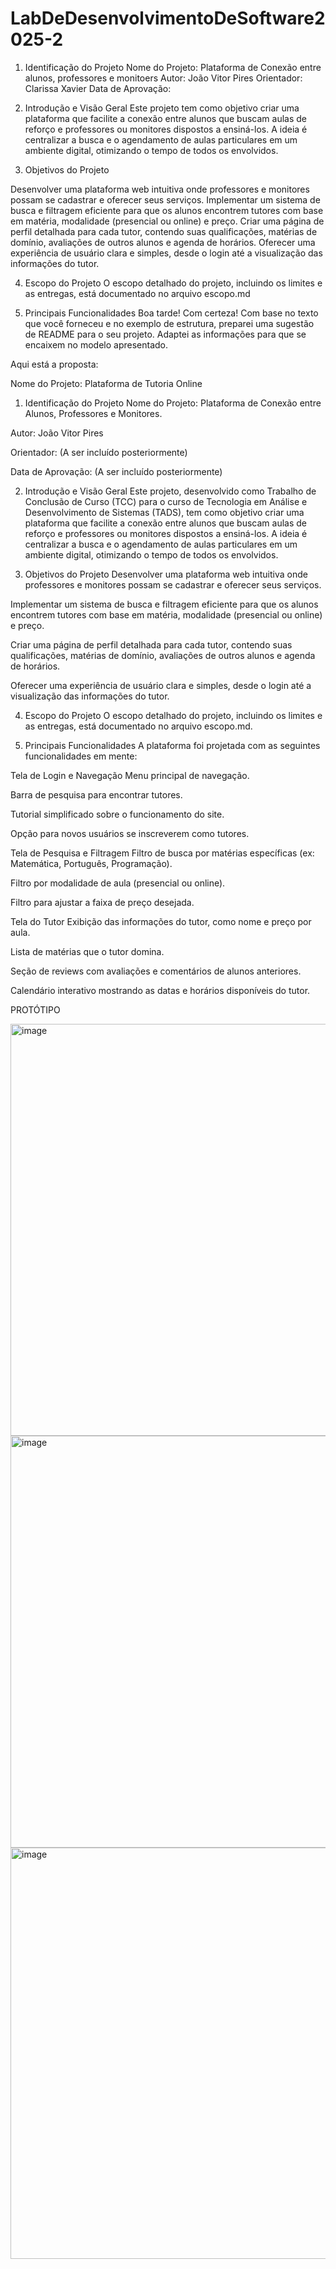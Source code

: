 # LabDeDesenvolvimentoDeSoftware2025-2
1. Identificação do Projeto
Nome do Projeto: Plataforma de Conexão entre alunos, professores e monitoers
Autor: João Vitor Pires
Orientador: Clarissa Xavier
Data de Aprovação: 

2. Introdução e Visão Geral
Este projeto tem como objetivo criar uma plataforma que facilite a conexão entre alunos que buscam aulas de reforço e professores ou monitores dispostos a ensiná-los. A ideia é centralizar a busca e o agendamento de aulas particulares em um ambiente digital, otimizando o tempo de todos os envolvidos.

3. Objetivos do Projeto

Desenvolver uma plataforma web intuitiva onde professores e monitores possam se cadastrar e oferecer seus serviços.
Implementar um sistema de busca e filtragem eficiente para que os alunos encontrem tutores com base em matéria, modalidade (presencial ou online) e preço.
Criar uma página de perfil detalhada para cada tutor, contendo suas qualificações, matérias de domínio, avaliações de outros alunos e agenda de horários.
Oferecer uma experiência de usuário clara e simples, desde o login até a visualização das informações do tutor.

4. Escopo do Projeto
O escopo detalhado do projeto, incluindo os limites e as entregas, está documentado no arquivo escopo.md

5. Principais Funcionalidades
Boa tarde! Com certeza! Com base no texto que você forneceu e no exemplo de estrutura, preparei uma sugestão de README para o seu projeto. Adaptei as informações para que se encaixem no modelo apresentado.

Aqui está a proposta:

Nome do Projeto: Plataforma de Tutoria Online
1. Identificação do Projeto
Nome do Projeto: Plataforma de Conexão entre Alunos, Professores e Monitores.

Autor: João Vitor Pires

Orientador: (A ser incluído posteriormente)

Data de Aprovação: (A ser incluído posteriormente)

2. Introdução e Visão Geral
Este projeto, desenvolvido como Trabalho de Conclusão de Curso (TCC) para o curso de Tecnologia em Análise e Desenvolvimento de Sistemas (TADS), tem como objetivo criar uma plataforma que facilite a conexão entre alunos que buscam aulas de reforço e professores ou monitores dispostos a ensiná-los. A ideia é centralizar a busca e o agendamento de aulas particulares em um ambiente digital, otimizando o tempo de todos os envolvidos.

3. Objetivos do Projeto
Desenvolver uma plataforma web intuitiva onde professores e monitores possam se cadastrar e oferecer seus serviços.

Implementar um sistema de busca e filtragem eficiente para que os alunos encontrem tutores com base em matéria, modalidade (presencial ou online) e preço.

Criar uma página de perfil detalhada para cada tutor, contendo suas qualificações, matérias de domínio, avaliações de outros alunos e agenda de horários.

Oferecer uma experiência de usuário clara e simples, desde o login até a visualização das informações do tutor.

4. Escopo do Projeto
O escopo detalhado do projeto, incluindo os limites e as entregas, está documentado no arquivo escopo.md.

5. Principais Funcionalidades
A plataforma foi projetada com as seguintes funcionalidades em mente:

Tela de Login e Navegação
Menu principal de navegação.

Barra de pesquisa para encontrar tutores.

Tutorial simplificado sobre o funcionamento do site.

Opção para novos usuários se inscreverem como tutores.

Tela de Pesquisa e Filtragem
Filtro de busca por matérias específicas (ex: Matemática, Português, Programação).

Filtro por modalidade de aula (presencial ou online).

Filtro para ajustar a faixa de preço desejada.

Tela do Tutor
Exibição das informações do tutor, como nome e preço por aula.

Lista de matérias que o tutor domina.

Seção de reviews com avaliações e comentários de alunos anteriores.

Calendário interativo mostrando as datas e horários disponíveis do tutor.


PROTÓTIPO

<img width="1177" height="659" alt="image" src="https://github.com/user-attachments/assets/b0f3683e-6d90-4c1c-a32a-d3f9e4653060" />

<img width="1173" height="659" alt="image" src="https://github.com/user-attachments/assets/b992a778-90d4-4f5e-ac24-b9daabc7818c" />

<img width="1172" height="658" alt="image" src="https://github.com/user-attachments/assets/60864a7e-ec78-4276-bf89-9ca6b405f28c" />

